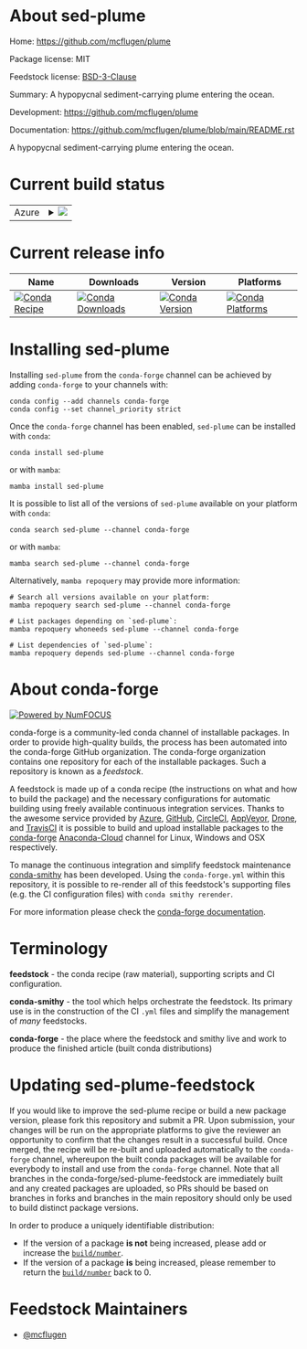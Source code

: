 About sed-plume
===============

Home: https://github.com/mcflugen/plume

Package license: MIT

Feedstock license: [BSD-3-Clause](https://github.com/conda-forge/sed-plume-feedstock/blob/main/LICENSE.txt)

Summary: A hypopycnal sediment-carrying plume entering the ocean.

Development: https://github.com/mcflugen/plume

Documentation: https://github.com/mcflugen/plume/blob/main/README.rst

A hypopycnal sediment-carrying plume entering the ocean.


Current build status
====================


<table>
    
  <tr>
    <td>Azure</td>
    <td>
      <details>
        <summary>
          <a href="https://dev.azure.com/conda-forge/feedstock-builds/_build/latest?definitionId=16986&branchName=main">
            <img src="https://dev.azure.com/conda-forge/feedstock-builds/_apis/build/status/sed-plume-feedstock?branchName=main">
          </a>
        </summary>
        <table>
          <thead><tr><th>Variant</th><th>Status</th></tr></thead>
          <tbody><tr>
              <td>linux_64_python3.8.____cpython</td>
              <td>
                <a href="https://dev.azure.com/conda-forge/feedstock-builds/_build/latest?definitionId=16986&branchName=main">
                  <img src="https://dev.azure.com/conda-forge/feedstock-builds/_apis/build/status/sed-plume-feedstock?branchName=main&jobName=linux&configuration=linux_64_python3.8.____cpython" alt="variant">
                </a>
              </td>
            </tr><tr>
              <td>linux_64_python3.9.____cpython</td>
              <td>
                <a href="https://dev.azure.com/conda-forge/feedstock-builds/_build/latest?definitionId=16986&branchName=main">
                  <img src="https://dev.azure.com/conda-forge/feedstock-builds/_apis/build/status/sed-plume-feedstock?branchName=main&jobName=linux&configuration=linux_64_python3.9.____cpython" alt="variant">
                </a>
              </td>
            </tr><tr>
              <td>osx_64_python3.8.____cpython</td>
              <td>
                <a href="https://dev.azure.com/conda-forge/feedstock-builds/_build/latest?definitionId=16986&branchName=main">
                  <img src="https://dev.azure.com/conda-forge/feedstock-builds/_apis/build/status/sed-plume-feedstock?branchName=main&jobName=osx&configuration=osx_64_python3.8.____cpython" alt="variant">
                </a>
              </td>
            </tr><tr>
              <td>osx_64_python3.9.____cpython</td>
              <td>
                <a href="https://dev.azure.com/conda-forge/feedstock-builds/_build/latest?definitionId=16986&branchName=main">
                  <img src="https://dev.azure.com/conda-forge/feedstock-builds/_apis/build/status/sed-plume-feedstock?branchName=main&jobName=osx&configuration=osx_64_python3.9.____cpython" alt="variant">
                </a>
              </td>
            </tr><tr>
              <td>win_64_python3.8.____cpython</td>
              <td>
                <a href="https://dev.azure.com/conda-forge/feedstock-builds/_build/latest?definitionId=16986&branchName=main">
                  <img src="https://dev.azure.com/conda-forge/feedstock-builds/_apis/build/status/sed-plume-feedstock?branchName=main&jobName=win&configuration=win_64_python3.8.____cpython" alt="variant">
                </a>
              </td>
            </tr><tr>
              <td>win_64_python3.9.____cpython</td>
              <td>
                <a href="https://dev.azure.com/conda-forge/feedstock-builds/_build/latest?definitionId=16986&branchName=main">
                  <img src="https://dev.azure.com/conda-forge/feedstock-builds/_apis/build/status/sed-plume-feedstock?branchName=main&jobName=win&configuration=win_64_python3.9.____cpython" alt="variant">
                </a>
              </td>
            </tr>
          </tbody>
        </table>
      </details>
    </td>
  </tr>
</table>

Current release info
====================

| Name | Downloads | Version | Platforms |
| --- | --- | --- | --- |
| [![Conda Recipe](https://img.shields.io/badge/recipe-sed--plume-green.svg)](https://anaconda.org/conda-forge/sed-plume) | [![Conda Downloads](https://img.shields.io/conda/dn/conda-forge/sed-plume.svg)](https://anaconda.org/conda-forge/sed-plume) | [![Conda Version](https://img.shields.io/conda/vn/conda-forge/sed-plume.svg)](https://anaconda.org/conda-forge/sed-plume) | [![Conda Platforms](https://img.shields.io/conda/pn/conda-forge/sed-plume.svg)](https://anaconda.org/conda-forge/sed-plume) |

Installing sed-plume
====================

Installing `sed-plume` from the `conda-forge` channel can be achieved by adding `conda-forge` to your channels with:

```
conda config --add channels conda-forge
conda config --set channel_priority strict
```

Once the `conda-forge` channel has been enabled, `sed-plume` can be installed with `conda`:

```
conda install sed-plume
```

or with `mamba`:

```
mamba install sed-plume
```

It is possible to list all of the versions of `sed-plume` available on your platform with `conda`:

```
conda search sed-plume --channel conda-forge
```

or with `mamba`:

```
mamba search sed-plume --channel conda-forge
```

Alternatively, `mamba repoquery` may provide more information:

```
# Search all versions available on your platform:
mamba repoquery search sed-plume --channel conda-forge

# List packages depending on `sed-plume`:
mamba repoquery whoneeds sed-plume --channel conda-forge

# List dependencies of `sed-plume`:
mamba repoquery depends sed-plume --channel conda-forge
```


About conda-forge
=================

[![Powered by
NumFOCUS](https://img.shields.io/badge/powered%20by-NumFOCUS-orange.svg?style=flat&colorA=E1523D&colorB=007D8A)](https://numfocus.org)

conda-forge is a community-led conda channel of installable packages.
In order to provide high-quality builds, the process has been automated into the
conda-forge GitHub organization. The conda-forge organization contains one repository
for each of the installable packages. Such a repository is known as a *feedstock*.

A feedstock is made up of a conda recipe (the instructions on what and how to build
the package) and the necessary configurations for automatic building using freely
available continuous integration services. Thanks to the awesome service provided by
[Azure](https://azure.microsoft.com/en-us/services/devops/), [GitHub](https://github.com/),
[CircleCI](https://circleci.com/), [AppVeyor](https://www.appveyor.com/),
[Drone](https://cloud.drone.io/welcome), and [TravisCI](https://travis-ci.com/)
it is possible to build and upload installable packages to the
[conda-forge](https://anaconda.org/conda-forge) [Anaconda-Cloud](https://anaconda.org/)
channel for Linux, Windows and OSX respectively.

To manage the continuous integration and simplify feedstock maintenance
[conda-smithy](https://github.com/conda-forge/conda-smithy) has been developed.
Using the ``conda-forge.yml`` within this repository, it is possible to re-render all of
this feedstock's supporting files (e.g. the CI configuration files) with ``conda smithy rerender``.

For more information please check the [conda-forge documentation](https://conda-forge.org/docs/).

Terminology
===========

**feedstock** - the conda recipe (raw material), supporting scripts and CI configuration.

**conda-smithy** - the tool which helps orchestrate the feedstock.
                   Its primary use is in the construction of the CI ``.yml`` files
                   and simplify the management of *many* feedstocks.

**conda-forge** - the place where the feedstock and smithy live and work to
                  produce the finished article (built conda distributions)


Updating sed-plume-feedstock
============================

If you would like to improve the sed-plume recipe or build a new
package version, please fork this repository and submit a PR. Upon submission,
your changes will be run on the appropriate platforms to give the reviewer an
opportunity to confirm that the changes result in a successful build. Once
merged, the recipe will be re-built and uploaded automatically to the
`conda-forge` channel, whereupon the built conda packages will be available for
everybody to install and use from the `conda-forge` channel.
Note that all branches in the conda-forge/sed-plume-feedstock are
immediately built and any created packages are uploaded, so PRs should be based
on branches in forks and branches in the main repository should only be used to
build distinct package versions.

In order to produce a uniquely identifiable distribution:
 * If the version of a package **is not** being increased, please add or increase
   the [``build/number``](https://docs.conda.io/projects/conda-build/en/latest/resources/define-metadata.html#build-number-and-string).
 * If the version of a package **is** being increased, please remember to return
   the [``build/number``](https://docs.conda.io/projects/conda-build/en/latest/resources/define-metadata.html#build-number-and-string)
   back to 0.

Feedstock Maintainers
=====================

* [@mcflugen](https://github.com/mcflugen/)


